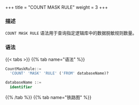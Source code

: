 +++
title = "COUNT MASK RULE"
weight = 3
+++

### 描述

`COUNT MASK RULE` 语法用于查询指定逻辑库中的数据脱敏规则数量。

### 语法

{{< tabs >}}
{{% tab name="语法" %}}
```sql
CountMaskRule::=
  'COUNT' 'MASK' 'RULE' ('FROM' databaseName)?

databaseName ::=
  identifier
```
{{% /tab %}}
{{% tab name="铁路图" %}}
<iframe frameborder="0" name="diagram" id="diagram" width="100%" height="100%"></iframe>
{{% /tab %}}
{{< /tabs >}}

### 补充说明

- 未指定 `databaseName` 时，默认是当前使用的 `DATABASE`，如果也未使用 `DATABASE` 则会提示 `No database selected`。

### 返回值说明

| 列        | 说明            |
| --------- | ---------------|
| rule_name | 规则类型        |
| database  | 规则所属逻辑库   |
| count     | 规则数量        |


### 示例

- 查询指定逻辑库中的数据脱敏规则数量

```sql
COUNT MASK RULE FROM mask_db;
```

```sql
mysql> COUNT MASK RULE FROM mask_db;
+-----------+----------+-------+
| rule_name | database | count |
+-----------+----------+-------+
| mask      | mask_db  | 3     |
+-----------+----------+-------+
1 row in set (0.50 sec)
```

- 查询当前逻辑库中的数据脱敏规则数量

```sql
COUNT MASK RULE;
```

```sql
mysql> COUNT MASK RULE;
+-----------+----------+-------+
| rule_name | database | count |
+-----------+----------+-------+
| mask      | mask_db  | 3     |
+-----------+----------+-------+
1 row in set (0.50 sec)
```

### 保留字

`COUNT`、`MASK`、`RULE`、`FROM`

### 相关链接

- [保留字](/cn/user-manual/shardingsphere-proxy/distsql/syntax/reserved-word/)

